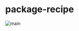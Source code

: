 # package-recipe

![main](https://github.com/devopselvis/package-recipe/actions/workflows/ci.yml/badge.svg?branch=main)